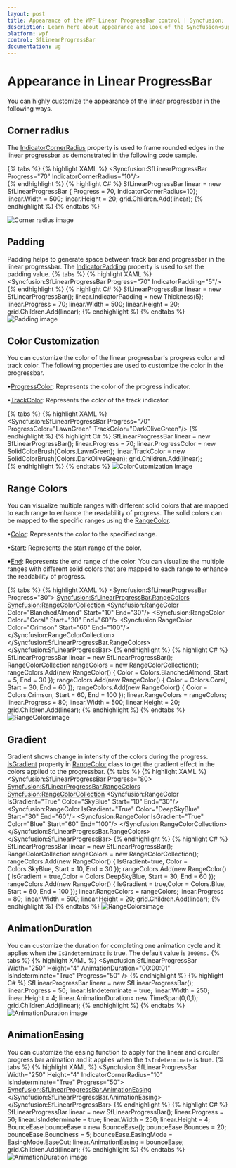 ```yaml
---
layout: post
title: Appearance of the WPF Linear ProgressBar control | Syncfusion;
description: Learn here about appearance and look of the Syncfusion<sup>&reg;</sup>; WPF Linear ProgressBar control and more details.
platform: wpf
control: SfLinearProgressBar
documentation: ug
---
```


# Appearance in Linear ProgressBar
You can highly customize the appearance of the linear progressbar in the following ways.

## Corner radius
The [IndicatorCornerRadius](https://help.syncfusion.com/cr/wpf/Syncfusion.UI.Xaml.ProgressBar.ProgressBarBase.html#Syncfusion_UI_Xaml_ProgressBar_ProgressBarBase_IndicatorCornerRadiusProperty) property is used to frame rounded edges in the linear progressbar as demonstrated in the following code sample.

{% tabs %}
{% highlight XAML %}
<Syncfusion:SfLinearProgressBar Progress="70" IndicatorCornerRadius="10"/>       
{% endhighlight %}
{% highlight C# %}
 SfLinearProgressBar linear = new SfLinearProgressBar { Progress = 70, IndicatorCornerRadius=10};
linear.Width = 500;
linear.Height = 20;
grid.Children.Add(linear);
{% endhighlight %}
{% endtabs %}

![Corner radius image](Appearance_images/Cornerradius.png)

## Padding
Padding helps to generate space between track bar and progressbar in the linear progressbar. The [IndicatorPadding](https://help.syncfusion.com/cr/wpf/Syncfusion.UI.Xaml.ProgressBar.SfLinearProgressBar.html#Syncfusion_UI_Xaml_ProgressBar_SfLinearProgressBar_IndicatorPaddingProperty) property is used to set the padding value.
{% tabs %}
{% highlight XAML %}      
<Syncfusion:SfLinearProgressBar Progress="70" IndicatorPadding="5"/>       
{% endhighlight %}
{% highlight C# %}
SfLinearProgressBar linear = new SfLinearProgressBar();
linear.IndicatorPadding = new Thickness(5);
linear.Progress = 70;
linear.Width = 500;
linear.Height = 20;
grid.Children.Add(linear);
{% endhighlight %}
{% endtabs %}
![Padding image](Appearance_images/Padding.png)

## Color Customization
You can customize the color of the linear progressbar's progress color and track color. The following properties are used to customize the color in the progressbar.

•[ProgressColor](https://help.syncfusion.com/cr/wpf/Syncfusion.UI.Xaml.ProgressBar.ProgressBarBase.html#Syncfusion_UI_Xaml_ProgressBar_ProgressBarBase_ProgressColor): Represents the color of the progress indicator.

•[TrackColor](https://help.syncfusion.com/cr/wpf/Syncfusion.UI.Xaml.ProgressBar.ProgressBarBase.html#Syncfusion_UI_Xaml_ProgressBar_ProgressBarBase_TrackColorProperty): Represents the color of the track indicator.

{% tabs %}
{% highlight XAML %}      
<Syncfusion:SfLinearProgressBar Progress="70" ProgressColor="LawnGreen" TrackColor="DarkOliveGreen"/>
{% endhighlight %}
{% highlight C# %}
SfLinearProgressBar linear = new SfLinearProgressBar();
linear.Progress = 70;
linear.ProgressColor = new SolidColorBrush(Colors.LawnGreen);
linear.TrackColor = new SolidColorBrush(Colors.DarkOliveGreen);
grid.Children.Add(linear);      
{% endhighlight %}
{% endtabs %}
![ColorCutomization Image](Appearance_images/ColorCustomization.png)

## Range Colors

You can visualize multiple ranges with different solid colors that are mapped to each range to enhance the readability of progress.
The solid colors can be mapped to the specific ranges using the [RangeColor](https://help.syncfusion.com/cr/wpf/Syncfusion.UI.Xaml.ProgressBar.RangeColor.html).

•[Color](https://help.syncfusion.com/cr/wpf/Syncfusion.UI.Xaml.ProgressBar.RangeColor.html#Syncfusion_UI_Xaml_ProgressBar_RangeColor_Color): Represents the color to the specified range.

•[Start](https://help.syncfusion.com/cr/wpf/Syncfusion.UI.Xaml.ProgressBar.RangeColor.html#Syncfusion_UI_Xaml_ProgressBar_RangeColor_Start): Represents the start range of the color.

•[End](https://help.syncfusion.com/cr/wpf/Syncfusion.UI.Xaml.ProgressBar.RangeColor.html#Syncfusion_UI_Xaml_ProgressBar_RangeColor_End): Represents the end range of the color.
You can visualize the multiple ranges with different solid colors that are mapped to each range to enhance the readability of progress.

{% tabs %}
{% highlight XAML %}
      <Syncfusion:SfLinearProgressBar Progress="80">
            <Syncfusion:SfLinearProgressBar.RangeColors>
                <Syncfusion:RangeColorCollection>
                    <Syncfusion:RangeColor Color="BlanchedAlmond" Start="10" End="30"/>
                    <Syncfusion:RangeColor Color="Coral" Start="30"  End="60"/>
                    <Syncfusion:RangeColor Color="Crimson" Start="60" End="100"/>
                </Syncfusion:RangeColorCollection>
            </Syncfusion:SfLinearProgressBar.RangeColors>
        </Syncfusion:SfLinearProgressBar>
{% endhighlight %}
{% highlight C# %}
SfLinearProgressBar linear = new SfLinearProgressBar();             
RangeColorCollection rangeColors = new RangeColorCollection();
rangeColors.Add(new RangeColor() { Color = Colors.BlanchedAlmond, Start = 5, End = 30 });
rangeColors.Add(new RangeColor() { Color = Colors.Coral, Start = 30, End = 60 });
rangeColors.Add(new RangeColor() { Color = Colors.Crimson, Start = 60, End = 100 });
linear.RangeColors = rangeColors;
linear.Progress = 80;
linear.Width = 500;
linear.Height = 20;
grid.Children.Add(linear);
{% endhighlight %}
{% endtabs %}
![RangeColorsimage](Appearance_images/RangeColors.png)

## Gradient
Gradient shows change in intensity of the colors during the progress. [IsGradient](https://help.syncfusion.com/cr/wpf/Syncfusion.UI.Xaml.ProgressBar.RangeColor.html#Syncfusion_UI_Xaml_ProgressBar_RangeColor_IsGradient) property in  [RangeColor](https://help.syncfusion.com/cr/wpf/Syncfusion.UI.Xaml.ProgressBar.RangeColor.html) class to get the gradient effect in the colors applied to the progressbar.
{% tabs %}
{% highlight XAML %}
      <Syncfusion:SfLinearProgressBar Progress="80>
            <Syncfusion:SfLinearProgressBar.RangeColors>
                <Syncfusion:RangeColorCollection>
                <Syncfusion:RangeColor IsGradient="True" Color="SkyBlue" Start="10" End="30"/>                    
                    <Syncfusion:RangeColor IsGradient="True" Color="DeepSkyBlue" Start="30" End="60"/>
                    <Syncfusion:RangeColor IsGradient="True" Color="Blue" Start="60" End="100"/>
                </Syncfusion:RangeColorCollection>
            </Syncfusion:SfLinearProgressBar.RangeColors>
        </Syncfusion:SfLinearProgressBar>
{% endhighlight %}
{% highlight C# %}
SfLinearProgressBar linear = new SfLinearProgressBar();             
RangeColorCollection rangeColors = new RangeColorCollection();
rangeColors.Add(new RangeColor() { IsGradient=true, Color =   Colors.SkyBlue, Start = 10, End = 30 });
rangeColors.Add(new RangeColor() { IsGradient = true,Color =  Colors.DeepSkyBlue, Start = 30, End = 60 });
rangeColors.Add(new RangeColor() { IsGradient = true,Color =  Colors.Blue, Start = 60, End = 100 });
linear.RangeColors = rangeColors;
linear.Progress = 80;
linear.Width = 500;
linear.Height = 20;
grid.Children.Add(linear);
{% endhighlight %}
{% endtabs %}
![RangeColorsimage](Appearance_images/Gradient.png)

## AnimationDuration
You can customize the duration for completing one animation cycle and it applies when the `IsIndeterminate` is true. The default value is `3000ms.`
{% tabs %}
{% highlight XAML %}
<Grid Name="grid">
    <Syncfusion:SfLinearProgressBar
        Width="250"
        Height="4"
        AnimationDuration="00:00:01"
        IsIndeterminate="True"
        Progress="50" />
</Grid> 
{% endhighlight %}
{% highlight C# %}
SfLinearProgressBar linear = new SfLinearProgressBar();
linear.Progress = 50;
linear.IsIndeterminate = true;
linear.Width = 250;
linear.Height = 4;
linear.AnimationDuration= new TimeSpan(0,0,1);
grid.Children.Add(linear);
{% endhighlight %}
{% endtabs %}
![AnimationDuration image](Appearance_images/LinearAnimation.gif)

## AnimationEasing
You can customize the easing function to apply for the linear and circular progress bar animation and it applies when the `IsIndeterminate` is true.
{% tabs %}
{% highlight XAML %}
<Grid Name="grid">
    <Syncfusion:SfLinearProgressBar
    Width="250"
    Height="4"
    IndicatorCornerRadius="10"
    IsIndeterminate="True"
    Progress="50">
    <Syncfusion:SfLinearProgressBar.AnimationEasing>
        <BounceEase
        Bounces="20"
        Bounciness="5"
        EasingMode="EaseOut" />
    </Syncfusion:SfLinearProgressBar.AnimationEasing>
    </Syncfusion:SfLinearProgressBar>
</Grid>
{% endhighlight %}
{% highlight C# %}
SfLinearProgressBar linear = new SfLinearProgressBar();
linear.Progress = 50;
linear.IsIndeterminate = true;
linear.Width = 250;
linear.Height = 4;
BounceEase bounceEase = new BounceEase();
bounceEase.Bounces = 20;
bounceEase.Bounciness = 5;
bounceEase.EasingMode = EasingMode.EaseOut;
linear.AnimationEasing = bounceEase;
grid.Children.Add(linear);
{% endhighlight %}
{% endtabs %}
![AnimationDuration image](Appearance_images/LinearEasing.gif)